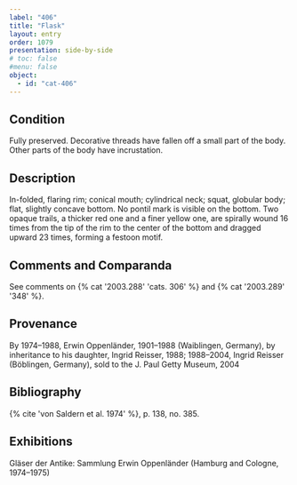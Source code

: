```yaml
---
label: "406"
title: "Flask"
layout: entry
order: 1079
presentation: side-by-side
# toc: false
#menu: false 
object:
  - id: "cat-406"
---
```


## Condition

Fully preserved. Decorative threads have fallen off a small part of the body. Other parts of the body have incrustation.

## Description

In-folded, flaring rim; conical mouth; cylindrical neck; squat, globular body; flat, slightly concave bottom. No pontil mark is visible on the bottom. Two opaque trails, a thicker red one and a finer yellow one, are spirally wound 16 times from the tip of the rim to the center of the bottom and dragged upward 23 times, forming a festoon motif.

## Comments and Comparanda

See comments on {% cat '2003.288' 'cats. 306' %} and {% cat '2003.289' '348' %}.

## Provenance

By 1974–1988, Erwin Oppenländer, 1901–1988 (Waiblingen, Germany), by inheritance to his daughter, Ingrid Reisser, 1988; 1988–2004, Ingrid Reisser (Böblingen, Germany), sold to the J. Paul Getty Museum, 2004

## Bibliography

{% cite 'von Saldern et al. 1974' %}, p. 138, no. 385.

## Exhibitions

Gläser der Antike: Sammlung Erwin Oppenländer (Hamburg and Cologne, 1974–1975)